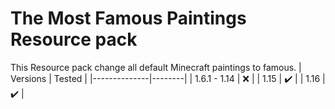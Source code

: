 # The Most Famous Paintings Resource pack
This Resource pack change all default Minecraft paintings to famous. 
| Versions     | Tested |
|--------------|--------|
| 1.6.1 - 1.14 | ❌      |
| 1.15         | ✔️      |
| 1.16         | ✔️      |
